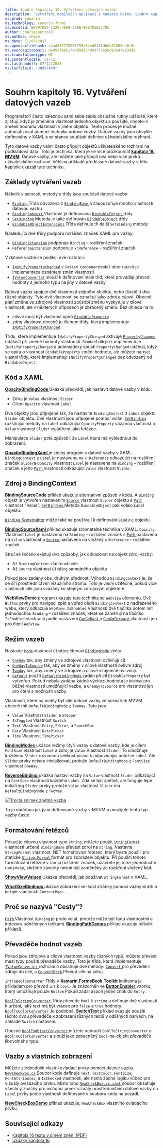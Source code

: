 ```yaml
---
title: Souhrn kapitoly 16. Vytváření datových vazeb
description: 'Vytváření mobilních aplikací s Xamarin.Forms: Souhrn kapitola 16. Vytváření datových vazeb'
ms.prod: xamarin
ms.technology: xamarin-forms
ms.assetid: ED997DB0-C229-4868-A5FB-928703B377D6
author: charlespetzold
ms.author: chape
ms.date: 11/07/2017
ms.openlocfilehash: c4ad067778203759a54ed8141db0b82602e40f6c
ms.sourcegitcommit: 6e955f6851794d58334d41f7a550d93a47e834d2
ms.translationtype: MT
ms.contentlocale: cs-CZ
ms.lasthandoff: 07/12/2018
ms.locfileid: "38997449"
---
```

# <a name="summary-of-chapter-16-data-binding"></a>Souhrn kapitoly 16. Vytváření datových vazeb

Programátoři často naleznou sami sebe zápis obslužné rutiny událostí, které zjišťují, když je změněna vlastnost jednoho objektu a použijte, chcete-li změnit hodnotu vlastnosti v jiném objektu. Tento proces je možné automatizovat pomocí technika *datové vazby*. Datové vazby jsou obvykle definovány v XAML a se stanou součástí definice uživatelského rozhraní.

Tyto datové vazby velmi často připojit objektů uživatelského rozhraní na podkladová data. Toto je technika, která je ve více prozkoumat [ **kapitola 18. MVVM**](chapter18.md). Datové vazby, ale můžete také připojit dva nebo více prvků uživatelského rozhraní. Většina příkladů předčasné datové vazby v této kapitole ukazují tuto techniku.

## <a name="binding-basics"></a>Základy vytváření vazeb

Několik vlastnosti, metody a třídy jsou součástí datové vazby:

- [ `Binding` ](xref:Xamarin.Forms.Binding) Třída odvozena z [ `BindingBase` ](xref:Xamarin.Forms.BindingBase) a zapouzdřuje mnoho vlastností datovou vazbu
- [ `BindingContext` ](xref:Xamarin.Forms.BindableObject.BindingContext) Vlastnost je definována [ `BindableObject` ](xref:Xamarin.Forms.BindableObject) třídy
- [ `SetBinding` ](xref:Xamarin.Forms.BindableObject.SetBinding(Xamarin.Forms.BindableProperty,Xamarin.Forms.BindingBase)) Metoda je také definován [ `BindableObject` ](xref:Xamarin.Forms.BindableObject) třídy
- [ `BindableObjectExtensions` ](xref:Xamarin.Forms.BindableObjectExtensions) Třída definuje tři další `SetBinding` metody

Následující dvě třídy podporu rozšíření značek XAML pro vazby:

- [`BindingExtension`](xref:Xamarin.Forms.Xaml.BindingExtension) podporuje `Binding` – rozšíření značek
- [`ReferenceExtension`](xref:Xamarin.Forms.Xaml.ReferenceExtension) podporuje `x:Reference` – rozšíření značek

V datové vazbě se podílejí dvě rozhraní:

- [`INotifyPropertyChanged`](xref:System.ComponentModel.INotifyPropertyChanged) v `System.ComponentModel` obor názvů je implementace oznámení změn vlastností
- [`IValueConverter`](xref:Xamarin.Forms.IValueConverter) slouží k definování malé tříd, které provádějí převod hodnoty z jednoho typu na jiný v datové vazby

Datová vazba spojuje dvě vlastnosti stejného objektu, nebo (častěji) dva různé objekty. Tyto dvě vlastnosti se označují jako *zdroj* a *cílové*. Obecně platí změna ve zdrojové vlastnosti způsobí změnu vyskytuje v cílové vlastnosti, ale v některých případech je obrácený směru. Bez ohledu na to:

- *cílové* musí být vlastnost opírá [`BindableProperty`](xref:Xamarin.Forms.BindableProperty)
- *zdroj* vlastnost obecně je členem třídy, která implementuje [`INotifyPropertyChanged`](xref:System.ComponentModel.INotifyPropertyChanged)

Třídu, která implementuje `INotifyPropertyChanged` aktivuje [ `PropertyChanged` ](xref:System.ComponentModel.INotifyPropertyChanged.PropertyChanged) události při změně hodnoty vlastnosti. `BindableObject` implementuje `INotifyPropertyChanged` a automaticky spustí `PropertyChanged` událost, když se opírá o vlastnost `BindableProperty` změní hodnoty, ale můžete napsat vlastní třídy, které implementují `INotifyPropertyChanged` bez odvozený od `BindableObject`.

## <a name="code-and-xaml"></a>Kód a XAML

[ **OpacityBindingCode** ](https://github.com/xamarin/xamarin-forms-book-samples/tree/master/Chapter16/OpacityBindingCode) Ukázka předvádí, jak nastavit datové vazby v kódu:

- Zdroj je `Value` vlastnost `Slider`
- Cílem `Opacity` vlastnost `Label`

Dva objekty jsou připojené tak, že nastavíte `BindingContext` z `Label` objektu `Slider` objektu. Dvě vlastnosti jsou připojené pomocí volání [ `SetBinding` ](xref:Xamarin.Forms.BindableObjectExtensions.SetBinding*) rozšiřující metody na `Label` odkazující `OpacityProperty` vázanou vlastnost a `Value` vlastnost `Slider` vyjádřený jako řetězec.

Manipulace `Slider` poté způsobí, že `Label` která má vyblednout do zobrazení.

[ **OpacityBindingXaml** ](https://github.com/xamarin/xamarin-forms-book-samples/tree/master/Chapter16/OpacityBindingXaml) je stejný program s datové vazby v XAML. `BindingContext` z `Label` je nastavena na `x:Reference` odkazující na rozšíření značek `Slider`a `Opacity` vlastnost `Label` je nastavena na `Binding` – rozšíření značek s jeho [ `Path` ](xref:Xamarin.Forms.Binding.Path) vlastnosti odkazující `Value` vlastnost `Slider`.

## <a name="source-and-bindingcontext"></a>Zdroj a BindingContext

[ **BindingSourceCode** ](https://github.com/xamarin/xamarin-forms-book-samples/tree/master/Chapter16/BindingSourceCode) příklad ukazuje alternativní způsob v kódu. A `Binding` objekt je vytvořen nastavením [ `Source` ](xref:Xamarin.Forms.Binding.Source) vlastnost `Slider` objektu a [ `Path` ](xref:Xamarin.Forms.Binding.Path) vlastnost "Value". [ `SetBinding` ](xref:Xamarin.Forms.BindableObject.SetBinding(Xamarin.Forms.BindableProperty,Xamarin.Forms.BindingBase)) Metoda `BindableObject` pak volalo `Label` objektu.

[ `Binding` Konstruktor](xref:Xamarin.Forms.Binding.%23ctor(System.String,Xamarin.Forms.BindingMode,Xamarin.Forms.IValueConverter,System.Object,System.String,System.Object)) může také se používají k definování `Binding` objektu.

[ **BindingSourceXaml** ](https://github.com/xamarin/xamarin-forms-book-samples/tree/master/Chapter16/BindingSourceXaml) příklad ukazuje srovnatelné technika v XAML. `Opacity` Vlastnost `Label` je nastavena na `Binding` – rozšíření značek s [ `Path` ](xref:Xamarin.Forms.Binding.Path) nastavena na `Value` vlastnost a [ `Source` ](xref:Xamarin.Forms.Binding.Source) nastavena na vložený `x:Reference` – rozšíření značek.

Stručně řečeno existují dva způsoby, jak odkazovat na objekt zdroj vazby:

- Až `BindingContext` vlastnosti cíle
- Až `Source` vlastnost `Binding` samotného objektu

Pokud jsou zadány oba, druhým přednost. Výhodou `BindingContext` je, že se šíří prostřednictvím vizuálního stromu. Toto je *velmi* užitečné, pokud více vlastností cíle jsou svázány se stejným zdrojovým objektem.

[ **WebViewDemo** ](https://github.com/xamarin/xamarin-forms-book-samples/tree/master/Chapter16/WebViewDemo) program ukazuje tato technika se [ `WebView` ](xref:Xamarin.Forms.WebView) elementu. Dvě `Button` prvky pro navigaci zpět a vpřed dědit `BindingContext` z nadřazeného webu, který odkazuje `WebView`. `IsEnabled` Vlastnosti dvě tlačítka potom mít jednoduchou `Binding` – rozšíření značek, které se zaměřují na tlačítko `IsEnabled` vlastnosti podle nastavení [ `CanGoBack` ](xref:Xamarin.Forms.WebView.CanGoBack) a [ `CanGoForward` ](xref:Xamarin.Forms.WebView.CanGoForward) vlastnosti jen pro čtení `WebView`.

## <a name="the-binding-mode"></a>Režim vazeb

Nastavte [ `Mode` ](xref:Xamarin.Forms.BindingBase.Mode) vlastnost `Binding` členovi [ `BindingMode` ](xref:Xamarin.Forms.BindingMode) výčtu:

- [`OneWay`](xref:Xamarin.Forms.BindingMode.OneWay) tak, aby změny ve zdrojové vlastnosti ovlivňují cíl
- [`OneWayToSource`](xref:Xamarin.Forms.BindingMode.OneWayToSource) tak, aby se změny v cílové vlastnosti ovlivní zdroj
- [`TwoWay`](xref:Xamarin.Forms.BindingMode.TwoWay) tak, aby změny ve zdrojové a cílové vzájemně ovlivňují.
- [`Default`](xref:Xamarin.Forms.BindingMode.Default) použít [ `DefaultBindingMode` ](xref:Xamarin.Forms.BindableProperty.DefaultBindingMode) zadán při cíl `BindableProperty` byl vytvořen. Pokud nebyla zadána žádná výchozí hodnota je `OneWay` pro běžné vlastnosti umožňující vazbu, a `OneWayToSource` pro vlastnosti jen pro čtení s možností vazby.

Vlastnosti, které by mohly být cíle datové vazby ve scénářích MVVM obecně mít `DefaultBindingMode` z `TwoWay`. Toto jsou:

- `Value` Vlastnost `Slider` a `Stepper`
- `IsToggled` Vlastnost `Switch`
- `Text` Vlastnost `Entry`, `Editor`, a `SearchBar`
- `Date` Vlastnost `DatePicker`
- `Time` Vlastnost `TimePicker`

[ **BindingModes** ](https://github.com/xamarin/xamarin-forms-book-samples/tree/master/Chapter16/BindingModes) ukázce režimy čtyři vazby s datové vazby, kde je cílem `FontSize` vlastnost `Label` a zdroj je `Value` Vlastnost `Slider`. To umožňuje každému `Slider` rozumnou velikost písma k odpovídající položce `Label`. Ale `Slider` prvky nejsou inicializovat, protože `DefaultBindingMode` z `FontSize` vlastnost `OneWay`.

[ **ReverseBinding** ](https://github.com/xamarin/xamarin-forms-book-samples/tree/master/Chapter16/ReverseBinding) ukázka nastaví vazby na `Value` vlastnost `Slider` odkazující na `FontSize` vlastnosti každého `Label`. Zdá se být zpětně, ale funguje lépe initialzing `Slider` prvky protože `Value` vlastnost `Slider` má `DefaultBindingMode` z `TwoWay`.

[![Trojitá snímek zpětná vazba](images/ch16fg06-small.png "zpětná vazba")](images/ch16fg06-large.png#lightbox "zpětná vazba")

To je obdobou jak jsou definované vazby v MVVM a použijete tento typ vazby často.

## <a name="string-formatting"></a>Formátování řetězců

Pokud je cílovou vlastnost typu `string`, můžete použít [ `StringFormat` ](xref:Xamarin.Forms.BindingBase.StringFormat) vlastnosti určené `BindingBase` převést zdroj na `string`. Nastavte `StringFormat` vlastnost .NET formátovací řetězec, který byste použili pro statické [ `String.Format` ](xref:System.String.Format(System.String,System.Object)) formát pro zobrazení objektu. Při použití tohoto formátování řetězce v rámci rozšíření značek, uzavřete jej mezi jednoduché uvozovky, složené závorky nesmí být zaměněny za rozšíření vložený kód.

[ **ShowViewValues** ](https://github.com/xamarin/xamarin-forms-book-samples/tree/master/Chapter16/ShowViewValues) Ukázka předvádí, jak používat `StringFormat` v XAML.

[ **WhatSizeBindings** ](https://github.com/xamarin/xamarin-forms-book-samples/tree/master/Chapter16/WhatSizeBindings) ukázce zobrazení velikost stránky pomocí vazby `Width` a `Height` vlastnosti `ContentPage`.

## <a name="why-is-it-called-path"></a>Proč se nazývá "Cesty"?

[ `Path` ](xref:Xamarin.Forms.Binding.Path) Vlastnost `Binding` je proto volat, protože může být řadu vlastnostmi a indexery oddělených tečkami. [ **BindingPathDemos** ](https://github.com/xamarin/xamarin-forms-book-samples/tree/master/Chapter16/BindingPathDemos) příklad ukazuje několik příkladů.

## <a name="binding-value-converters"></a>Převaděče hodnot vazeb

Pokud jsou zdrojové a cílové vlastnosti vazby různých typů, můžete převést mezi typy použití převaděče vazby. Toto je třída, která implementuje [ `IValueConverter` ](xref:Xamarin.Forms.IValueConverter) rozhraní a obsahuje dvě metody: [ `Convert` ](xref:Xamarin.Forms.IValueConverter.Convert(System.Object,System.Type,System.Object,System.Globalization.CultureInfo)) pro převedení zdroje do cíle, a [ `ConvertBack` ](xref:Xamarin.Forms.IValueConverter.ConvertBack(System.Object,System.Type,System.Object,System.Globalization.CultureInfo)) Převod cíle na zdroj.

[ `IntToBoolConverter` ](https://github.com/xamarin/xamarin-forms-book-samples/blob/master/Libraries/Xamarin.FormsBook.Toolkit/Xamarin.FormsBook.Toolkit/IntToBoolConverter.cs) Třídy v [ **Xamarin.FormsBook.Toolkit** ](https://github.com/xamarin/xamarin-forms-book-samples/tree/master/Libraries/Xamarin.FormsBook.Toolkit) knihovna je příkladem pro převod `int` k `bool`. Je znázorněn ve [ **ButtonEnabler** ](https://github.com/xamarin/xamarin-forms-book-samples/tree/master/Chapter16/ButtonEnabler) vzorku, který umožňuje pouze `Button` Pokud zadal aspoň jeden znak do `Entry`.

[ `BoolToStringConverter` ](https://github.com/xamarin/xamarin-forms-book-samples/blob/master/Libraries/Xamarin.FormsBook.Toolkit/Xamarin.FormsBook.Toolkit/BoolToStringConverter.cs) Třídy převede `bool` k `string` a definuje dvě vlastnosti k určení, jaký text má být vrácen pro `false` a `true` hodnoty.
[ `BoolToColorConverter` ](https://github.com/xamarin/xamarin-forms-book-samples/blob/master/Libraries/Xamarin.FormsBook.Toolkit/Xamarin.FormsBook.Toolkit/BoolToColorConverter.cs) Je podobná. [ **SwitchText** ](https://github.com/xamarin/xamarin-forms-book-samples/tree/master/Chapter16/SwitchText) příklad ukazuje použití těchto dvou převaděče k zobrazení různých textů v odlišných barvách, na základě `Switch` nastavení.

Obecné [ `BoolToObjectConverter` ](https://github.com/xamarin/xamarin-forms-book-samples/blob/master/Libraries/Xamarin.FormsBook.Toolkit/Xamarin.FormsBook.Toolkit/BoolToObjectConverter.cs) můžete nahradit `BoolToStringConverter` a `BoolToColorConverter` a slouží jako zobecněný `bool`-na-objekt převaděče libovolného typu.

## <a name="bindings-and-custom-views"></a>Vazby a vlastních zobrazení

Můžete zjednodušit vlastní ovládací prvky pomocí datové vazby. [ `NewCheckBox.cs` ](https://github.com/xamarin/xamarin-forms-book-samples/blob/master/Libraries/Xamarin.FormsBook.Toolkit/Xamarin.FormsBook.Toolkit/NewCheckBox.xaml.cs) Soubor kódu definuje `Text`, `TextColor`, `FontSize`, `FontAttributes`, a `IsChecked` vlastnosti, ale nemá žádné logiku vůbec pro vizuály ovládacího prvku.
Místo toho [ `NewCheckBox.cs.xaml` ](https://github.com/xamarin/xamarin-forms-book-samples/blob/master/Libraries/Xamarin.FormsBook.Toolkit/Xamarin.FormsBook.Toolkit/NewCheckBox.xaml) soubor obsahuje všechny značky pro ovládací prvek vizuály prostřednictvím datové vazby na `Label` prvky podle vlastnosti definované v souboru kódu na pozadí.

[ **NewCheckBoxDemo** ](https://github.com/xamarin/xamarin-forms-book-samples/tree/master/Chapter16/NewCheckBoxDemo) příklad ukazuje, `NewCheckBox` vlastního ovládacího prvku.



## <a name="related-links"></a>Související odkazy

- [Kapitola 16 textu v plném znění (PDF)](https://download.xamarin.com/developer/xamarin-forms-book/XamarinFormsBook-Ch16-Apr2016.pdf)
- [Ukázky kapitola 16](https://github.com/xamarin/xamarin-forms-book-samples/tree/master/Chapter16)
